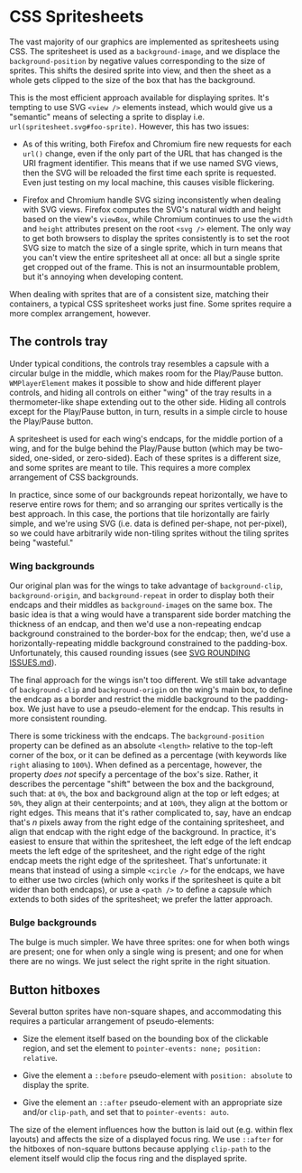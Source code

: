 
# CSS Spritesheets

The vast majority of our graphics are implemented as spritesheets using CSS. The spritesheet is used as a `background-image`, and we displace the `background-position` by negative values corresponding to the size of sprites. This shifts the desired sprite into view, and then the sheet as a whole gets clipped to the size of the box that has the background.

This is the most efficient approach available for displaying sprites. It's tempting to use SVG `<view />` elements instead, which would give us a "semantic" means of selecting a sprite to display i.e. `url(spritesheet.svg#foo-sprite)`. However, this has two issues:

* As of this writing, both Firefox and Chromium fire new requests for each `url()` change, even if the only part of the URL that has changed is the URI fragment identifier. This means that if we use named SVG views, then the SVG will be reloaded the first time each sprite is requested. Even just testing on my local machine, this causes visible flickering.

* Firefox and Chromium handle SVG sizing inconsistently when dealing with SVG views. Firefox computes the SVG's natural width and height based on the view's `viewBox`, while Chromium continues to use the `width` and `height` attributes present on the root `<svg />` element. The only way to get both browsers to display the sprites consistently is to set the root SVG size to match the size of a single sprite, which in turn means that you can't view the entire spritesheet all at once: all but a single sprite get cropped out of the frame. This is not an insurmountable problem, but it's annoying when developing content.

When dealing with sprites that are of a consistent size, matching their containers, a typical CSS spritesheet works just fine. Some sprites require a more complex arrangement, however.

## The controls tray

Under typical conditions, the controls tray resembles a capsule with a circular bulge in the middle, which makes room for the Play/Pause button. `WMPlayerElement` makes it possible to show and hide different player controls, and hiding all controls on either "wing" of the tray results in a thermometer-like shape extending out to the other side. Hiding all controls except for the Play/Pause button, in turn, results in a simple circle to house the Play/Pause button.

A spritesheet is used for each wing's endcaps, for the middle portion of a wing, and for the bulge behind the Play/Pause button (which may be two-sided, one-sided, or zero-sided). Each of these sprites is a different size, and some sprites are meant to tile. This requires a more complex arrangement of CSS backgrounds.

In practice, since some of our backgrounds repeat horizontally, we have to reserve entire rows for them; and so arranging our sprites vertically is the best approach. In this case, the portions that tile horizontally are fairly simple, and we're using SVG (i.e. data is defined per-shape, not per-pixel), so we could have arbitrarily wide non-tiling sprites without the tiling sprites being "wasteful."

### Wing backgrounds

Our original plan was for the wings to take advantage of `background-clip`, `background-origin`, and `background-repeat` in order to display both their endcaps and their middles as `background-image`s on the same box. The basic idea is that a wing would have a transparent side border matching the thickness of an endcap, and then we'd use a non-repeating endcap background constrained to the border-box for the endcap; then, we'd use a horizontally-repeating middle background constrained to the padding-box. Unfortunately, this caused rounding issues (see [SVG ROUNDING ISSUES.md](SVG%20ROUNDING%20ISSUES.md)).

The final approach for the wings isn't too different. We still take advantage of `background-clip` and `background-origin` on the wing's main box, to define the endcap as a border and restrict the middle background to the padding-box. We just have to use a pseudo-element for the endcap. This results in more consistent rounding.

There is some trickiness with the endcaps. The `background-position` property can be defined as an absolute `<length>` relative to the top-left corner of the box, or it can be defined as a percentage (with keywords like `right` aliasing to `100%`). When defined as a percentage, however, the property *does not* specify a percentage of the box's size. Rather, it describes the percentage "shift" between the box and the background, such that: at `0%`, the box and background align at the top or left edges; at `50%`, they align at their centerpoints; and at `100%`, they align at the bottom or right edges. This means that it's rather complicated to, say, have an endcap that's *n* pixels away from the right edge of the containing spritesheet, and align that endcap with the right edge of the background. In practice, it's easiest to ensure that within the spritesheet, the left edge of the left endcap meets the left edge of the spritesheet, and the right edge of the right endcap meets the right edge of the spritesheet. That's unfortunate: it means that instead of using a simple `<circle />` for the endcaps, we have to either use two circles (which only works if the spritesheet is quite a bit wider than both endcaps), or use a `<path />` to define a capsule which extends to both sides of the spritesheet; we prefer the latter approach.

### Bulge backgrounds

The bulge is much simpler. We have three sprites: one for when both wings are present; one for when only a single wing is present; and one for when there are no wings. We just select the right sprite in the right situation.


## Button hitboxes

Several button sprites have non-square shapes, and accommodating this requires a particular arrangement of pseudo-elements:

* Size the element itself based on the bounding box of the clickable region, and set the element to `pointer-events: none; position: relative`.

* Give the element a `::before` pseudo-element with `position: absolute` to display the sprite.

* Give the element an `::after` pseudo-element with an appropriate size and/or `clip-path`, and set that to `pointer-events: auto`.

The size of the element influences how the button is laid out (e.g. within flex layouts) and affects the size of a displayed focus ring. We use `::after` for the hitboxes of non-square buttons because applying `clip-path` to the element itself would clip the focus ring and the displayed sprite.
